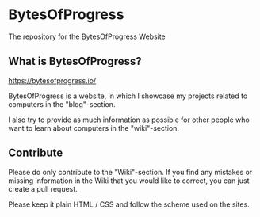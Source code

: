# BytesOfProgress
The repository for the BytesOfProgress Website

## What is BytesOfProgress?

https://bytesofprogress.io/

BytesOfProgress is a website, in which I showcase my projects related to computers in the "blog"-section.

I also try to provide as much information as possible for other people who want to learn about computers in the "wiki"-section.

## Contribute

Please do only contribute to the "Wiki"-section.
If you find any mistakes or missing information in the Wiki that you would like to correct, you can just create a pull request.

Please keep it plain HTML / CSS and follow the scheme used on the sites.